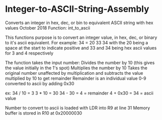 # Integer-to-ASCII-String-Assembly
Converts an integer in hex, dec, or bin to equivalent ASCII string with hex values 
October 2018
Function: int_to_ascii

This functions purpose is to convert an integer value, in hex, dec, or binary to it's ascii equivalent.
	For example: 34 = 20 33 34
	with the 20 being a space at the start to indicate positive and 33 and 34 being hex ascii values for 3 and 4 respectively

The function takes the input number:
	Divides the number by 10 (this gives the value initially in the 1's spot)
	Multiplies the number by 10
	Takes the original number unaffected by multiplication and subtracts the value multiplied by 10 to get remainder
	Remainder is an individual value 0-9 
	converted to ascii by adding 0x30

ex: 
34 / 10 = 3
3 * 10 = 30
34 - 30 = 4 = remainder
4 + 0x30 = 34 = ascii value

Number to convert to ascii is loaded with LDR into R9 at line 31
Memory buffer is stored in R10 at 0x20000030
